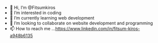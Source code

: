 - 👋 Hi, I’m @Fitsumkiros
- 👀 I’m interested in coding
- 🌱 I’m currently learning web development
- 💞️ I’m looking to collaborate on website development and programming
- 📫 How to reach me ...https://www.linkedin.com/in/fitsum-kiros-a948b6135

<!---
Fitsumkiros/Fitsumkiros is a ✨ special ✨ repository because its `README.md` (this file) appears on your GitHub profile.
You can click the Preview link to take a look at your changes.
--->
